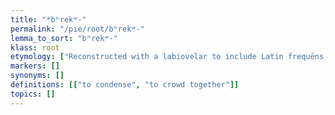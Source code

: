 ```yaml
---
title: "*bʰrekʷ-"
permalink: "/pie/root/bʰrekʷ-"
lemma_to_sort: "bʰrekʷ-"
klass: root
etymology: ["Reconstructed with a labiovelar to include Latin frequēns, but due to this unusual root structure, possibly a substrate borrowing."]
markers: []
synonyms: []
definitions: [["to condense", "to crowd together"]]
topics: []
---
```


